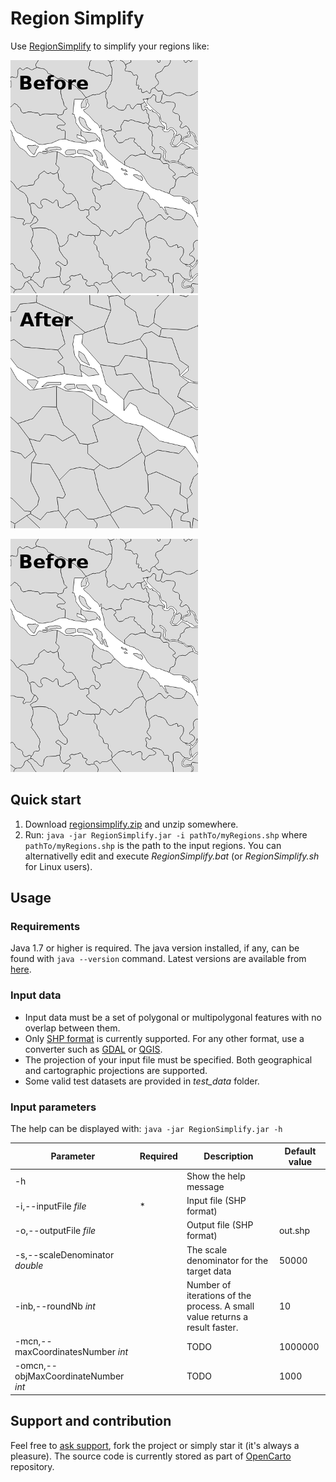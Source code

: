 # Region Simplify

Use [RegionSimplify](regionsimplify.md) to simplify your regions like:

![Before](img/ini_.png) ![After](img/fin_5M_.png)


[![Before](img/ini_.png)](img/ini.png)



## Quick start

1. Download [regionsimplify.zip](regionsimplify/regionsimplify-1.3.1.zip?raw=true) and unzip somewhere.
2. Run: `java -jar RegionSimplify.jar -i pathTo/myRegions.shp` where `pathTo/myRegions.shp` is the path to the input regions. You can alternativelly edit and execute *RegionSimplify.bat* (or *RegionSimplify.sh* for Linux users).

## Usage

### Requirements

Java 1.7 or higher is required. The java version installed, if any, can be found with `java --version` command. Latest versions are available from [here](https://www.java.com/).

### Input data

* Input data must be a set of polygonal or multipolygonal features with no overlap between them.
* Only [SHP format](https://en.wikipedia.org/wiki/Shapefile) is currently supported. For any other format, use a converter such as [GDAL](http://www.gdal.org/) or [QGIS](https://www.qgis.org/).
* The projection of your input file must be specified. Both geographical and cartographic projections are supported.
* Some valid test datasets are provided in *test_data* folder.

### Input parameters

The help can be displayed with: `java -jar RegionSimplify.jar -h`

| Parameter | Required | Description | Default value |
| ------------- | ------------- |-------------| ------|
| -h | | Show the help message |  |
| -i,--inputFile *file* | * | Input file (SHP format) | |
| -o,--outputFile *file* | | Output file (SHP format) | out.shp |
| -s,--scaleDenominator *double* || The scale denominator for the target data | 50000|
| -inb,--roundNb *int* || Number of iterations of the process. A small value returns a result faster. | 10 |
| -mcn,--maxCoordinatesNumber *int* || TODO | 1000000 |
| -omcn,--objMaxCoordinateNumber *int* || TODO | 1000 |

## Support and contribution

Feel free to [ask support](https://github.com/eurostat/EuroGen/issues/new), fork the project or simply star it (it's always a pleasure). The source code is currently stored as part of [OpenCarto](https://github.com/jgaffuri/OpenCarto) repository.

<TODO images large>
<TODO section on large datasets explain partitionning JVM parameters>
<TODO make file chooser parameter config file>
<TODO Publish topology checker and topology corrector>
<TODO describe principles>
<TODO show comparisons with others>
<TODO explain parameters in the table>
<TODO showcase>
